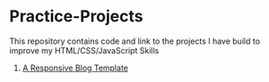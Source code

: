 # Practice-Projects
This repository contains code and link to the projects I have build to improve my HTML/CSS/JavaScript Skills

1. [A Responsive Blog Template](https://blog-webisite-scri.netlify.app/)
